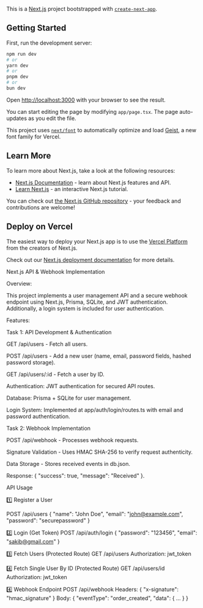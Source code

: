 This is a [Next.js](https://nextjs.org) project bootstrapped with [`create-next-app`](https://nextjs.org/docs/app/api-reference/cli/create-next-app).

## Getting Started

First, run the development server:

```bash
npm run dev
# or
yarn dev
# or
pnpm dev
# or
bun dev
```

Open [http://localhost:3000](http://localhost:3000) with your browser to see the result.

You can start editing the page by modifying `app/page.tsx`. The page auto-updates as you edit the file.

This project uses [`next/font`](https://nextjs.org/docs/app/building-your-application/optimizing/fonts) to automatically optimize and load [Geist](https://vercel.com/font), a new font family for Vercel.

## Learn More

To learn more about Next.js, take a look at the following resources:

- [Next.js Documentation](https://nextjs.org/docs) - learn about Next.js features and API.
- [Learn Next.js](https://nextjs.org/learn) - an interactive Next.js tutorial.

You can check out [the Next.js GitHub repository](https://github.com/vercel/next.js) - your feedback and contributions are welcome!

## Deploy on Vercel

The easiest way to deploy your Next.js app is to use the [Vercel Platform](https://vercel.com/new?utm_medium=default-template&filter=next.js&utm_source=create-next-app&utm_campaign=create-next-app-readme) from the creators of Next.js.

Check out our [Next.js deployment documentation](https://nextjs.org/docs/app/building-your-application/deploying) for more details.

Next.js API & Webhook Implementation

Overview:

This project implements a user management API and a secure webhook endpoint using Next.js, Prisma, SQLite, and JWT authentication. Additionally, a login system is included for user authentication.

Features:

Task 1: API Development & Authentication

GET /api/users - Fetch all users.

POST /api/users - Add a new user (name, email, password fields, hashed password storage).

GET /api/users/:id - Fetch a user by ID.

Authentication: JWT authentication for secured API routes.

Database: Prisma + SQLite for user management.

Login System: Implemented at app/auth/login/routes.ts with email and password authentication.

Task 2: Webhook Implementation

POST /api/webhook - Processes webhook requests.

Signature Validation - Uses HMAC SHA-256 to verify request authenticity.

Data Storage - Stores received events in db.json.

Response: { "success": true, "message": "Received" }.

API Usage

1️⃣ Register a User

POST /api/users
{
"name": "John Doe",
"email": "john@example.com",
"password": "securepassword"
}

2️⃣ Login (Get Token)
POST /api/auth/login
{
"password": "123456",
"email": "sakib@gmail.com"
}

3️⃣ Fetch Users (Protected Route)
GET /api/users
Authorization: jwt_token

4️⃣ Fetch Single User By ID (Protected Route)
GET /api/users/id
Authorization: jwt_token

4️⃣ Webhook Endpoint
POST /api/webhook
Headers: { "x-signature": "hmac_signature" }
Body: { "eventType": "order_created", "data": { ... } }
